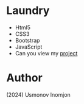 # Laundry

- Html5
- CSS3
- Bootstrap
- JavaScript
- Can you view my [project](https://inomjon2008.github.io/laundry/)

# Author 
(2024) Usmonov Inomjon
